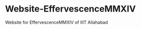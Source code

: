 Website-EffervescenceMMXIV
==========================

Website for EffervescenceMMXIV of IIIT Allahabad
